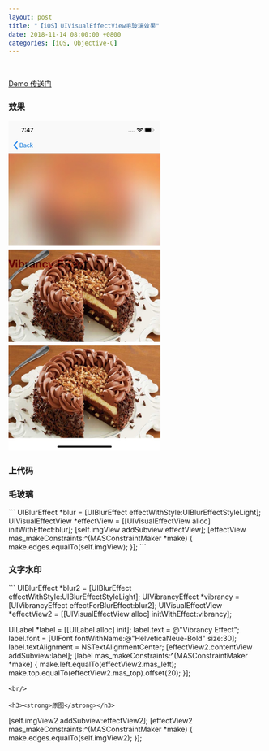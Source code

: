 ```yaml
---
layout: post
title: "【iOS】UIVisualEffectView毛玻璃效果"
date: 2018-11-14 08:00:00 +0800
categories: [iOS, Objective-C]
---
```

<br/>

<a href="https://github.com/ViiCat/Demo">Demo 传送门<a/>
### 效果
<img src="/images/screenshot_1.jpg" width="300">

### 上代码
<h3><strong>毛玻璃</strong></h3>
```
UIBlurEffect *blur = [UIBlurEffect effectWithStyle:UIBlurEffectStyleLight];
UIVisualEffectView *effectView = [[UIVisualEffectView alloc] initWithEffect:blur];
[self.imgView addSubview:effectView];
[effectView mas_makeConstraints:^(MASConstraintMaker *make) {
    make.edges.equalTo(self.imgView);
}];
```
<br/>

<h3><strong>文字水印</strong></h3>
```
UIBlurEffect *blur2 = [UIBlurEffect effectWithStyle:UIBlurEffectStyleLight];
UIVibrancyEffect *vibrancy = [UIVibrancyEffect effectForBlurEffect:blur2];
UIVisualEffectView *effectView2 = [[UIVisualEffectView alloc] initWithEffect:vibrancy];

UILabel *label = [[UILabel alloc] init];
label.text = @"Vibrancy Effect";
label.font = [UIFont fontWithName:@"HelveticaNeue-Bold" size:30];
label.textAlignment = NSTextAlignmentCenter;
[effectView2.contentView addSubview:label];
[label mas_makeConstraints:^(MASConstraintMaker *make) {
    make.left.equalTo(effectView2.mas_left);
    make.top.equalTo(effectView2.mas_top).offset(20);
}];
```
<br/>

<h3><strong>原图</strong></h3>
```
[self.imgView2 addSubview:effectView2];
[effectView2 mas_makeConstraints:^(MASConstraintMaker *make) {
    make.edges.equalTo(self.imgView2);
}];
```